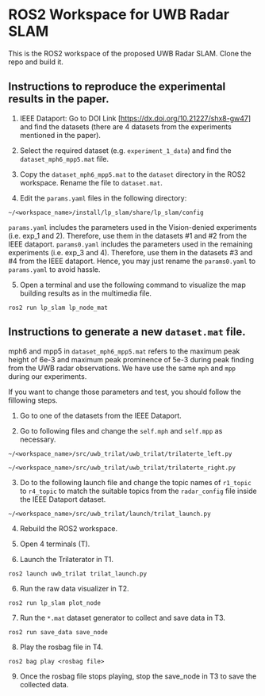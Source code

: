 # ROS2 Workspace for UWB Radar SLAM

This is the ROS2 workspace of the proposed UWB Radar SLAM.
Clone the repo and build it.

## Instructions to reproduce the experimental results in the paper.

1. IEEE Dataport: Go to DOI Link [https://dx.doi.org/10.21227/shx8-gw47] and find the datasets (there are 4 datasets from the experiments mentioned in the paper).

2. Select the required dataset (e.g. `experiment_1_data`) and find the `dataset_mph6_mpp5.mat` file.

3. Copy the `dataset_mph6_mpp5.mat` to the `dataset` directory in the ROS2 workspace. Rename the file to `dataset.mat`.

4. Edit the `params.yaml` files in the following directory:
```
~/<workspace_name>/install/lp_slam/share/lp_slam/config
```
`params.yaml` includes the parameters used in the Vision-denied experiments (i.e. exp_1 and 2). Therefore, use them in the datasets #1 and #2 from the IEEE dataport.
`params0.yaml` includes the parameters used in the remaining experiments (i.e. exp_3 and 4). Therefore, use them in the datasets #3 and #4 from the IEEE dataport. Hence, you may just rename the  `params0.yaml` to `params.yaml` to avoid hassle.

5. Open a terminal and use the following command to visualize the map building results as in the multimedia file.
```
ros2 run lp_slam lp_node_mat
```

## Instructions to generate a new `dataset.mat` file.

mph6 and mpp5 in `dataset_mph6_mpp5.mat` refers to the maximum peak height of 6e-3 and maximum peak prominence of 5e-3 during peak finding from the UWB radar observations.
We have use the same `mph` and  `mpp` during our experiments.
 
If you want to change those parameters and test, you should follow the fillowing steps.

1. Go to one of the datasets from the IEEE Dataport.

2. Go to following files and change the `self.mph` and `self.mpp` as necessary.
```
~/<workspace_name>/src/uwb_trilat/uwb_trilat/trilaterte_left.py
```
```
~/<workspace_name>/src/uwb_trilat/uwb_trilat/trilaterte_right.py
```
3. Do to the following launch file and change the topic names of `r1_topic` to `r4_topic` to match the suitable topics from the `radar_config` file inside the IEEE Dataport dataset.
```
~/<workspace_name>/src/uwb_trilat/launch/trilat_launch.py
```
4. Rebuild the ROS2 workspace.

3. Open 4 terminals (T).

5. Launch the Trilaterator in T1.
```
ros2 launch uwb_trilat trilat_launch.py 
```

6. Run the raw data visualizer in T2.
```
ros2 run lp_slam plot_node 
```

7. Run the `*.mat` dataset generator to collect and save data in T3.
```
ros2 run save_data save_node 
```
8. Play the rosbag file in T4.
```
ros2 bag play <rosbag file>
```
9. Once the rosbag file stops playing, stop the save_node in T3 to save the collected data.
